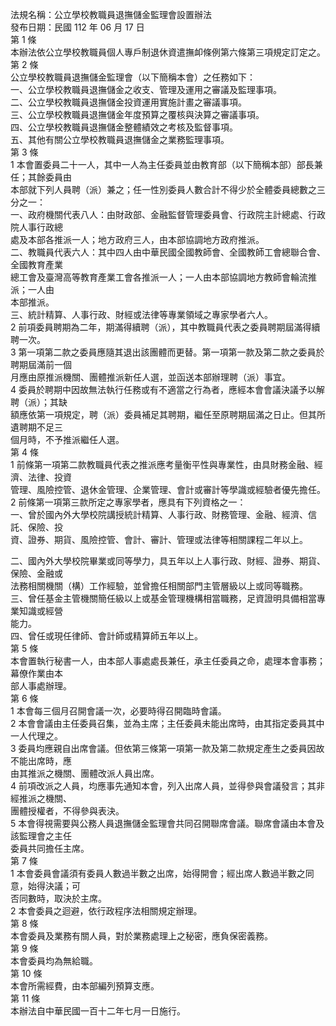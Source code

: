 法規名稱：公立學校教職員退撫儲金監理會設置辦法  
發布日期：民國 112 年 06 月 17 日  
第 1 條  
本辦法依公立學校教職員個人專戶制退休資遣撫卹條例第六條第三項規定訂定之。  
第 2 條  
公立學校教職員退撫儲金監理會（以下簡稱本會）之任務如下：  
一、公立學校教職員退撫儲金之收支、管理及運用之審議及監理事項。  
二、公立學校教職員退撫儲金投資運用實施計畫之審議事項。  
三、公立學校教職員退撫儲金年度預算之覆核與決算之審議事項。  
四、公立學校教職員退撫儲金整體績效之考核及監督事項。  
五、其他有關公立學校教職員退撫儲金之業務監理事項。  
第 3 條  
1 本會置委員二十一人，其中一人為主任委員並由教育部（以下簡稱本部）部長兼任；其餘委員由  
本部就下列人員聘（派）兼之；任一性別委員人數合計不得少於全體委員總數之三分之一：  
一、政府機關代表八人：由財政部、金融監督管理委員會、行政院主計總處、行政院人事行政總  
處及本部各推派一人；地方政府三人，由本部協調地方政府推派。  
二、教職員代表六人：其中四人由中華民國全國教師會、全國教師工會總聯合會、全國教育產業  
總工會及臺灣高等教育產業工會各推派一人；一人由本部協調地方教師會輪流推派；一人由  
本部推派。  
三、統計精算、人事行政、財經或法律等專業領域之專家學者六人。  
2 前項委員聘期為二年，期滿得續聘（派），其中教職員代表之委員聘期屆滿得續聘一次。  
3 第一項第二款之委員應隨其退出該團體而更替。第一項第一款及第二款之委員於聘期屆滿前一個  
月應由原推派機關、團體推派新任人選，並函送本部辦理聘（派）事宜。  
4 委員於聘期中因故無法執行任務或有不適當之行為者，應經本會會議決議予以解聘（派）；其缺  
額應依第一項規定，聘（派）委員補足其聘期，繼任至原聘期屆滿之日止。但其所遺聘期不足三  
個月時，不予推派繼任人選。  
第 4 條  
1 前條第一項第二款教職員代表之推派應考量衡平性與專業性，由具財務金融、經濟、法律、投資  
管理、風險控管、退休金管理、企業管理、會計或審計等學識或經驗者優先擔任。  
2 前條第一項第三款所定之專家學者，應具有下列資格之一：  
一、曾於國內外大學校院講授統計精算、人事行政、財務管理、金融、經濟、信託、保險、投  
資、證券、期貨、風險控管、會計、審計、管理或法律等相關課程二年以上。  


二、國內外大學校院畢業或同等學力，具五年以上人事行政、財經、證券、期貨、保險、金融或  
法務相關機關（構）工作經驗，並曾擔任相關部門主管層級以上或同等職務。  
三、曾任基金主管機關簡任級以上或基金管理機構相當職務，足資證明具備相當專業知識或經營  
能力。  
四、曾任或現任律師、會計師或精算師五年以上。  
第 5 條  
本會置執行秘書一人，由本部人事處處長兼任，承主任委員之命，處理本會事務；幕僚作業由本  
部人事處辦理。  
第 6 條  
1 本會每三個月召開會議一次，必要時得召開臨時會議。  
2 本會會議由主任委員召集，並為主席；主任委員未能出席時，由其指定委員其中一人代理之。  
3 委員均應親自出席會議。但依第三條第一項第一款及第二款規定產生之委員因故不能出席時，應  
由其推派之機關、團體改派人員出席。  
4 前項改派之人員，均應事先通知本會，列入出席人員，並得參與會議發言；其非經推派之機關、  
團體授權者，不得參與表決。  
5 本會得視需要與公務人員退撫儲金監理會共同召開聯席會議。聯席會議由本會及該監理會之主任  
委員共同擔任主席。  
第 7 條  
1 本會委員會議須有委員人數過半數之出席，始得開會；經出席人數過半數之同意，始得決議；可  
否同數時，取決於主席。  
2 本會委員之迴避，依行政程序法相關規定辦理。  
第 8 條  
本會委員及業務有關人員，對於業務處理上之秘密，應負保密義務。  
第 9 條  
本會委員均為無給職。  
第 10 條  
本會所需經費，由本部編列預算支應。  
第 11 條  
本辦法自中華民國一百十二年七月一日施行。  


